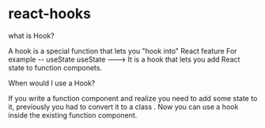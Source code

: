 # react-hooks

what is Hook?

A hook is a special function that lets you "hook into" React feature
For example -- useState
useState ---> It is a hook that lets you add React state to function componets.

When would I use a Hook?

If you write a function component and realize you need to add some state to it, previously you had to convert it to a class .
Now you can use a hook inside the existing function component.

